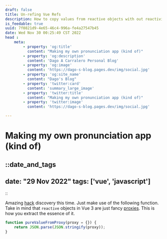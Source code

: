 ```yaml
---
draft: false
title: Un-refing Vue Refs
description: How to copy values from reactive objects with out reactivity
is_feedable: true
uuid: 7f0821d9-4e65-46c4-996a-fe4a27547b45
date: Wed Nov 30 00:25:49 CST 2022
head : 
    meta: 
        - property: 'og:title'
          content: "Making my own pronunciation app (kind of)"
        - property: 'og:description'
          content: 'Dago A Carralero Personal Blog'
        - property: 'og:image'
          content: 'https://dago-s-blog.pages.dev/img/social.jpg'
        - property: 'og:site_name'
          content: "Dago's Blog"
        - property: 'twitter:card'
          content: 'summary_large_image'
        - property: 'twitter:title'
          content: "Making my own pronunciation app (kind of)"
        - property: 'twitter:image'
          content: 'https://dago-s-blog.pages.dev/img/social.jpg'

---
```


# Making my own pronunciation app (kind of)

::date_and_tags
---
date: "29 Nov 2022"
tags: ['vue', 'javascript']
---
::

Amazing [hack](https://stackoverflow.com/questions/47216091/retrieve-original-target-object-from-existing-proxy-instance#60875493) discovery this time. Just make use of the following function. Take in mind that `reactive` objects in Vue 3 are just fancy [proxies](https://developer.mozilla.org/en-US/docs/Web/JavaScript/Reference/Global_Objects/Proxy). This is how you extract the essence of it. 

```js
function pureValueFromProxy(proxy = {}) {
    return JSON.parse(JSON.stringify(proxy));
}
```

